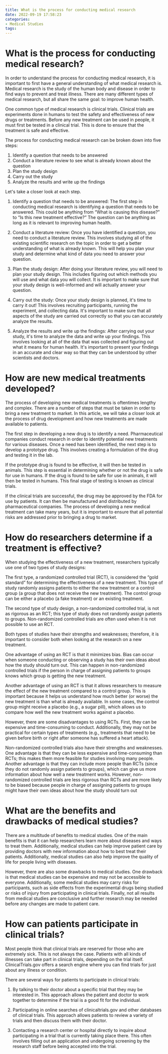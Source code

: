 ```yaml
---
title: What is the process for conducting medical research 
date: 2022-09-19 17:58:23
categories:
- Medical Studies
tags:
---
```



#  What is the process for conducting medical research? 

In order to understand the process for conducting medical research, it is important to first have a general understanding of what medical research is. Medical research is the study of the human body and disease in order to find ways to prevent and treat illness. There are many different types of medical research, but all share the same goal: to improve human health.

One common type of medical research is clinical trials. Clinical trials are experiments done in humans to test the safety and effectiveness of new drugs or treatments. Before any new treatment can be used in people, it must first be tested in a clinical trial. This is done to ensure that the treatment is safe and effective.

The process for conducting medical research can be broken down into five steps: 

1) Identify a question that needs to be answered
2) Conduct a literature review to see what is already known about the question 
3) Plan the study design 
4) Carry out the study 
5) Analyze the results and write up the findings

Let's take a closer look at each step. 

1) Identify a question that needs to be answered: The first step in conducting medical research is identifying a question that needs to be answered. This could be anything from “What is causing this disease?” to “Is this new treatment effective?” The question can be anything as long as it is relevant to improving human health.

2) Conduct a literature review: Once you have identified a question, you need to conduct a literature review. This involves studying all of the existing scientific research on the topic in order to get a better understanding of what is already known. This will help you plan your study and determine what kind of data you need to answer your question.

3) Plan the study design: After doing your literature review, you will need to plan your study design. This includes figuring out which methods you will use and what data you will collect. It is important to make sure that your study design is well-informed and will actually answer your question.

4) Carry out the study: Once your study design is planned, it's time to carry it out! This involves recruiting participants, running the experiment, and collecting data. It's important to make sure that all aspects of the study are carried out correctly so that you can accurately analyze the results.

5) Analyze the results and write up the findings: After carrying out your study, it's time to analyze the data and write up your findings. This involves looking at all of the data that was collected and figuring out what it means for human health. It's important to present your findings in an accurate and clear way so that they can be understood by other scientists and doctors.

#  How are new medical treatments developed? 

The process of developing new medical treatments is oftentimes lengthy and complex. There are a number of steps that must be taken in order to bring a new treatment to market. In this article, we will take a closer look at the process of drug development and how new treatments are made available to patients.

The first step in developing a new drug is to identify a need. Pharmaceutical companies conduct research in order to identify potential new treatments for various diseases. Once a need has been identified, the next step is to develop a prototype drug. This involves creating a formulation of the drug and testing it in the lab.

If the prototype drug is found to be effective, it will then be tested in animals. This step is essential in determining whether or not the drug is safe for use in humans. If the drug is found to be safe for use in animals, it will then be tested in humans. This final stage of testing is known as clinical trials.

If the clinical trials are successful, the drug may be approved by the FDA for use by patients. It can then be manufactured and distributed by pharmaceutical companies. The process of developing a new medical treatment can take many years, but it is important to ensure that all potential risks are addressed prior to bringing a drug to market.

#  How do researchers determine if a treatment is effective? 

When studying the effectiveness of a new treatment, researchers typically use one of two types of study designs: 

The first type, a randomized controlled trial (RCT), is considered the “gold standard” for determining the effectiveness of a new treatment. This type of study randomly assigns patients to either the new treatment or a control group (a group that does not receive the new treatment). The control group can be either a placebo (a fake treatment) or an existing treatment. 

The second type of study design, a non-randomized controlled trial, is not as rigorous as an RCT; this type of study does not randomly assign patients to groups. Non-randomized controlled trials are often used when it is not possible to use an RCT. 

Both types of studies have their strengths and weaknesses; therefore, it is important to consider both when looking at the research on a new treatment. 

One advantage of using an RCT is that it minimizes bias. Bias can occur when someone conducting or observing a study has their own ideas about how the study should turn out. This can happen in non-randomized controlled trials if the person in charge of assigning patients to groups knows which group is getting the new treatment. 

Another advantage of using an RCT is that it allows researchers to measure the effect of the new treatment compared to a control group. This is important because it helps us understand how much better (or worse) the new treatment is than what is already available. In some cases, the control group might receive a placebo (e.g., a sugar pill), which allows us to compare how well the new treatment works against a placebo. 

However, there are some disadvantages to using RCTs. First, they can be expensive and time-consuming to conduct. Additionally, they may not be practical for certain types of treatments (e.g., treatments that need to be given before birth or right after someone has suffered a heart attack). 

Non-randomized controlled trials also have their strengths and weaknesses. One advantage is that they can be less expensive and time-consuming than RCTs; this makes them more feasible for studies involving many people. Another advantage is that they can include more people than RCTs (since they do not randomly assign patients to groups), which can give us more information about how well a new treatment works. However, non-randomized controlled trials are less rigorous than RCTs and are more likely to be biased because people in charge of assigning patients to groups might have their own ideas about how the study should turn out

#  What are the benefits and drawbacks of medical studies? 

There are a multitude of benefits to medical studies. One of the main benefits is that it can help researchers learn more about diseases and ways to treat them. Additionally, medical studies can help improve patient care by providing doctors with new information about how to best treat their patients. Additionally, medical studies can also help improve the quality of life for people living with diseases.

However, there are also some drawbacks to medical studies. One drawback is that medical studies can be expensive and may not be accessible to everyone. Additionally, some medical studies may carry risks for participants, such as side effects from the experimental drugs being studied or risks of injury from participating in clinical trials. Finally, not all results from medical studies are conclusive and further research may be needed before any changes are made to patient care.

#  How can patients participate in clinical trials?

Most people think that clinical trials are reserved for those who are extremely sick. This is not always the case. Patients with all kinds of illnesses can take part in clinical trials, depending on the trial itself. ClinicalTrials.gov offers a search engine where you can find trials for just about any illness or condition.

There are several ways for patients to participate in clinical trials:

1) By talking to their doctor about a specific trial that they may be interested in. This approach allows the patient and doctor to work together to determine if the trial is a good fit for the individual.

2) Participating in online searches of clinicaltrials.gov and other databases of clinical trials. This approach allows patients to review a variety of trials and then discuss them with their doctor.

3) Contacting a research center or hospital directly to inquire about participating in a trial that is currently taking place there. This often involves filling out an application and undergoing screening by the research staff before being accepted into the trial.